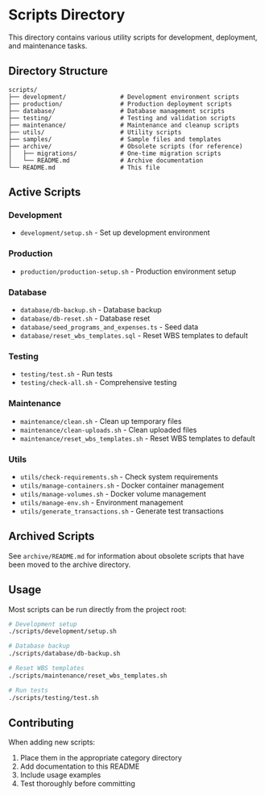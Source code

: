# Scripts Directory

This directory contains various utility scripts for development, deployment, and maintenance tasks.

## Directory Structure

```
scripts/
├── development/               # Development environment scripts
├── production/                # Production deployment scripts
├── database/                  # Database management scripts
├── testing/                   # Testing and validation scripts
├── maintenance/               # Maintenance and cleanup scripts
├── utils/                     # Utility scripts
├── samples/                   # Sample files and templates
├── archive/                   # Obsolete scripts (for reference)
│   ├── migrations/            # One-time migration scripts
│   └── README.md              # Archive documentation
└── README.md                  # This file
```

## Active Scripts

### Development
- `development/setup.sh` - Set up development environment

### Production
- `production/production-setup.sh` - Production environment setup

### Database
- `database/db-backup.sh` - Database backup
- `database/db-reset.sh` - Database reset
- `database/seed_programs_and_expenses.ts` - Seed data
- `database/reset_wbs_templates.sql` - Reset WBS templates to default

### Testing
- `testing/test.sh` - Run tests
- `testing/check-all.sh` - Comprehensive testing

### Maintenance
- `maintenance/clean.sh` - Clean up temporary files
- `maintenance/clean-uploads.sh` - Clean uploaded files
- `maintenance/reset_wbs_templates.sh` - Reset WBS templates to default

### Utils
- `utils/check-requirements.sh` - Check system requirements
- `utils/manage-containers.sh` - Docker container management
- `utils/manage-volumes.sh` - Docker volume management
- `utils/manage-env.sh` - Environment management
- `utils/generate_transactions.sh` - Generate test transactions

## Archived Scripts

See `archive/README.md` for information about obsolete scripts that have been moved to the archive directory.

## Usage

Most scripts can be run directly from the project root:

```bash
# Development setup
./scripts/development/setup.sh

# Database backup
./scripts/database/db-backup.sh

# Reset WBS templates
./scripts/maintenance/reset_wbs_templates.sh

# Run tests
./scripts/testing/test.sh
```

## Contributing

When adding new scripts:
1. Place them in the appropriate category directory
2. Add documentation to this README
3. Include usage examples
4. Test thoroughly before committing